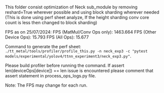 This folder consist optimization of Neck sub_module by removing reshard=True wherever possible and using block sharding wherever needed (This is done using perf sheet analyze, If the height sharding conv core count is less then changed to block sharding)

FPS as on 25/07/2024:
FPS (MatMul/Conv Ops only): 1463.664
FPS (Other Device Ops): 15.793
FPS (All Ops): 15.677

Command to generate the perf sheet: `./tt_metal/tools/profiler/profile_this.py -n neck_exp3 -c "pytest models/experimental/yolov4/ttnn_experiment3/neck_exp3.py"`.

Please build profiler before running the command.
If assert len(deviceOps[device]) == len issue is encountered please comment that assert statement in process_ops_logs.py file.

Note: The FPS may change for each run.
